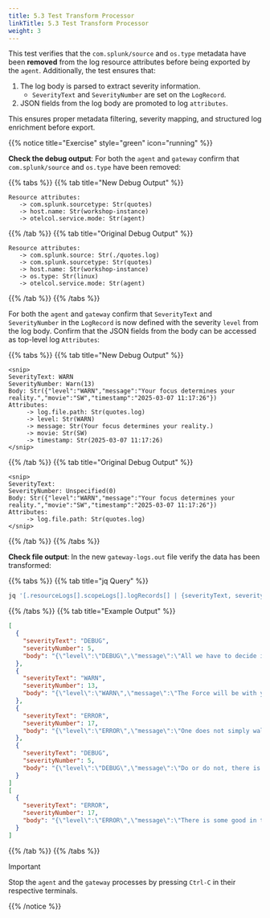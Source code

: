 ```yaml
---
title: 5.3 Test Transform Processor
linkTitle: 5.3 Test Transform Processor
weight: 3
---
```


This test verifies that the `com.splunk/source` and `os.type` metadata have been **removed** from the log resource attributes before being exported by the `agent`. Additionally, the test ensures that:  

1. The log body is parsed to extract severity information.  
   - `SeverityText` and `SeverityNumber` are set on the `LogRecord`.  
2. JSON fields from the log body are promoted to log `attributes`.  

This ensures proper metadata filtering, severity mapping, and structured log enrichment before export.

{{% notice title="Exercise" style="green" icon="running" %}}

**Check the debug output**: For both the `agent` and `gateway` confirm that `com.splunk/source` and `os.type` have been removed:

{{% tabs %}}
{{% tab title="New Debug Output" %}}

  ```text
Resource attributes:
     -> com.splunk.sourcetype: Str(quotes)
     -> host.name: Str(workshop-instance)
     -> otelcol.service.mode: Str(agent)
  ```

{{% /tab %}}
{{% tab title="Original Debug Output" %}}

  ```text
Resource attributes:
     -> com.splunk.source: Str(./quotes.log)
     -> com.splunk.sourcetype: Str(quotes)
     -> host.name: Str(workshop-instance)
     -> os.type: Str(linux)
     -> otelcol.service.mode: Str(agent)
  ```

{{% /tab %}}
{{% /tabs %}}

For both the `agent` and `gateway` confirm that `SeverityText` and `SeverityNumber` in the `LogRecord` is now defined with the severity `level` from the log body. Confirm that the JSON fields from the body can be accessed as top-level log `Attributes`:

{{% tabs %}}
{{% tab title="New Debug Output" %}}

```text
<snip>
SeverityText: WARN
SeverityNumber: Warn(13)
Body: Str({"level":"WARN","message":"Your focus determines your reality.","movie":"SW","timestamp":"2025-03-07 11:17:26"})
Attributes:
     -> log.file.path: Str(quotes.log)
     -> level: Str(WARN)
     -> message: Str(Your focus determines your reality.)
     -> movie: Str(SW)
     -> timestamp: Str(2025-03-07 11:17:26)
</snip>
```

{{% /tab %}}
{{% tab title="Original Debug Output" %}}

```text
<snip>
SeverityText:
SeverityNumber: Unspecified(0)
Body: Str({"level":"WARN","message":"Your focus determines your reality.","movie":"SW","timestamp":"2025-03-07 11:17:26"})
Attributes:
     -> log.file.path: Str(quotes.log)
</snip>
```

{{% /tab %}}
{{% /tabs %}}

**Check file output**: In the new `gateway-logs.out` file verify the data has been transformed:

{{% tabs %}}
{{% tab title="jq Query" %}}

```bash
jq '[.resourceLogs[].scopeLogs[].logRecords[] | {severityText, severityNumber, body: .body.stringValue}]' gateway-logs.out
```

{{% /tabs %}}
{{% tab title="Example Output" %}}

```json
[
  {
    "severityText": "DEBUG",
    "severityNumber": 5,
    "body": "{\"level\":\"DEBUG\",\"message\":\"All we have to decide is what to do with the time that is given us.\",\"movie\":\"LOTR\",\"timestamp\":\"2025-03-07 11:56:29\"}"
  },
  {
    "severityText": "WARN",
    "severityNumber": 13,
    "body": "{\"level\":\"WARN\",\"message\":\"The Force will be with you. Always.\",\"movie\":\"SW\",\"timestamp\":\"2025-03-07 11:56:29\"}"
  },
  {
    "severityText": "ERROR",
    "severityNumber": 17,
    "body": "{\"level\":\"ERROR\",\"message\":\"One does not simply walk into Mordor.\",\"movie\":\"LOTR\",\"timestamp\":\"2025-03-07 11:56:29\"}"
  },
  {
    "severityText": "DEBUG",
    "severityNumber": 5,
    "body": "{\"level\":\"DEBUG\",\"message\":\"Do or do not, there is no try.\",\"movie\":\"SW\",\"timestamp\":\"2025-03-07 11:56:29\"}"
  }
]
[
  {
    "severityText": "ERROR",
    "severityNumber": 17,
    "body": "{\"level\":\"ERROR\",\"message\":\"There is some good in this world, and it's worth fighting for.\",\"movie\":\"LOTR\",\"timestamp\":\"2025-03-07 11:56:29\"}"
  }
]
```

{{% /tab %}}
{{% /tabs %}}

> [!IMPORTANT]
> Stop the `agent` and the `gateway` processes by pressing `Ctrl-C` in their respective terminals.

{{% /notice %}}
